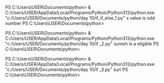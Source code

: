 PS C:\Users\USER\Documents\python> & C:/Users/USER/AppData/Local/Programs/Python/Python313/python.exe "c:/Users/USER/Documents/python/day 10/if_if_else_1.py"
x value is odd number
PS C:\Users\USER\Documents\python> 


PS C:\Users\USER\Documents\python> & C:/Users/USER/AppData/Local/Programs/Python/Python313/python.exe "c:/Users/USER/Documents/python/day 10/if _2.py"
 suresh is a eligible
PS C:\Users\USER\Documents\python> 


PS C:\Users\USER\Documents\python> & C:/Users/USER/AppData/Local/Programs/Python/Python313/python.exe "c:/Users/USER/Documents/python/day 10/if _3.py"
suri
PS C:\Users\USER\Documents\python> 
